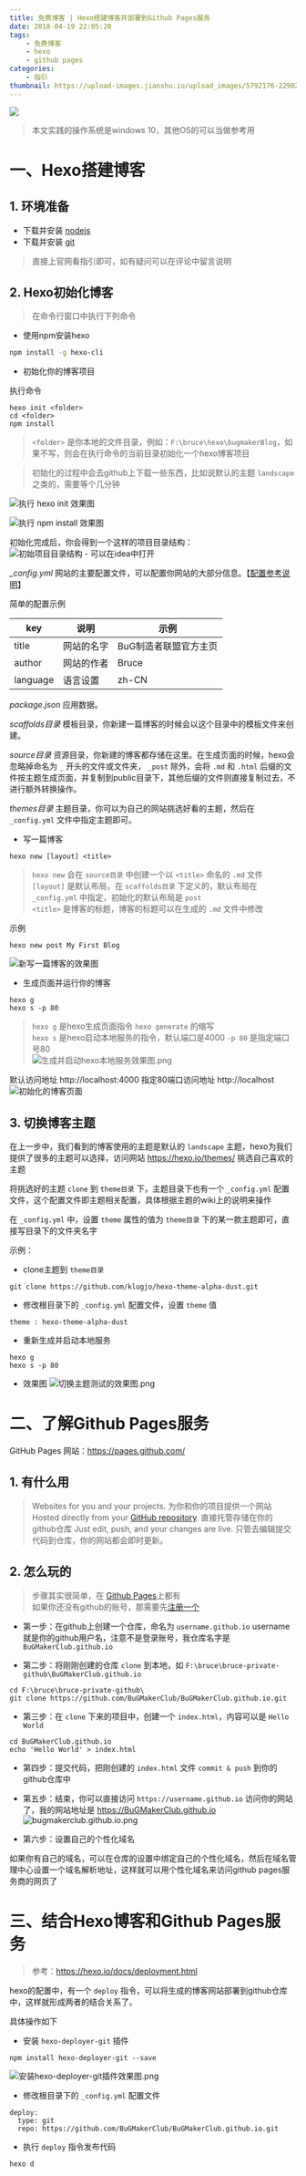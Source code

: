 ```yaml
---
title: 免费博客 | Hexo搭建博客并部署到Github Pages服务
date: 2018-04-19 22:05:20
tags: 
    - 免费博客
    - hexo
    - github pages
categories: 
    - 指引
thumbnail: https://upload-images.jianshu.io/upload_images/5792176-229023d54e3a1030.jpg?imageMogr2/auto-orient/strip%7CimageView2/2/w/1240
---
```

![](https://upload-images.jianshu.io/upload_images/5792176-b0a8d7d510f78b1e.jpg?imageMogr2/auto-orient/strip%7CimageView2/2/w/1240)
> 本文实践的操作系统是windows 10，其他OS的可以当做参考用

<!-- more -->

# 一、Hexo搭建博客
## 1. 环境准备
* 下载并安装 [nodejs](https://nodejs.org) 
* 下载并安装 [git](https://git-scm.com/)
> 直接上官网看指引即可，如有疑问可以在评论中留言说明

## 2. Hexo初始化博客
> 在命令行窗口中执行下列命令

* 使用npm安装hexo

```bash
npm install -g hexo-cli
```

* 初始化你的博客项目

执行命令
```
hexo init <folder>
cd <folder>
npm install
```
> `<folder>` 是你本地的文件目录，例如：`F:\bruce\hexo\bugmakerBlog`，如果不写，则会在执行命令的当前目录初始化一个hexo博客项目  

> 初始化的过程中会去github上下载一些东西，比如说默认的主题 `landscape` 之类的，需要等个几分钟

![执行 hexo init 效果图](https://upload-images.jianshu.io/upload_images/5792176-4f9221b93e2e8881.png?imageMogr2/auto-orient/strip%7CimageView2/2/w/1240)

![执行 npm install 效果图](https://upload-images.jianshu.io/upload_images/5792176-e891100b071f5238.png?imageMogr2/auto-orient/strip%7CimageView2/2/w/1240)

初始化完成后，你会得到一个这样的项目目录结构：  
![初始项目目录结构 - 可以在idea中打开](https://upload-images.jianshu.io/upload_images/5792176-c703cdabc856c8ee.png?imageMogr2/auto-orient/strip%7CimageView2/2/w/1240)

*_config.yml*
网站的主要配置文件，可以配置你网站的大部分信息。【[配置参考说明](https://hexo.io/docs/configuration.html)】

简单的配置示例

key | 说明 | 示例
---- | ------ | -------
title | 网站的名字 | BuG制造者联盟官方主页
author | 网站的作者 | Bruce
language | 语言设置 | zh-CN 

*package.json*
应用数据。

*scaffolds目录*
模板目录，你新建一篇博客的时候会以这个目录中的模板文件来创建。

*source目录*
资源目录，你新建的博客都存储在这里。在生成页面的时候，hexo会忽略掉命名为 `_` 开头的文件或文件夹， `_post` 除外，会将 `.md` 和 `.html` 后缀的文件按主题生成页面，并复制到public目录下，其他后缀的文件则直接复制过去，不进行额外转换操作。

*themes目录*
主题目录，你可以为自己的网站挑选好看的主题，然后在 `_config.yml` 文件中指定主题即可。

* 写一篇博客
```
hexo new [layout] <title>
```
> `hexo new` 会在 `source目录` 中创建一个以 `<title>` 命名的 `.md` 文件
> `[layout]` 是默认布局，在 `scaffolds目录` 下定义的，默认布局在 `_config.yml` 中指定，初始化的默认布局是 `post`  
> `<title>` 是博客的标题，博客的标题可以在生成的 `.md` 文件中修改

示例
```
hexo new post My First Blog
```

![新写一篇博客的效果图](https://upload-images.jianshu.io/upload_images/5792176-c694d73b59100c23.png?imageMogr2/auto-orient/strip%7CimageView2/2/w/1240)


* 生成页面并运行你的博客
```
hexo g
hexo s -p 80
```

> `hexo g` 是hexo生成页面指令 `hexo generate` 的缩写  
> `hexo s` 是hexo启动本地服务的指令，默认端口是4000
> `-p 80` 是指定端口号80  
![生成并启动hexo本地服务效果图.png](https://upload-images.jianshu.io/upload_images/5792176-beede0991b359d42.png?imageMogr2/auto-orient/strip%7CimageView2/2/w/1240)

默认访问地址 http://localhost:4000
指定80端口访问地址 http://localhost
![初始化的博客页面](https://upload-images.jianshu.io/upload_images/5792176-94b98fd9754af28e.png?imageMogr2/auto-orient/strip%7CimageView2/2/w/1240)

## 3. 切换博客主题

在上一步中，我们看到的博客使用的主题是默认的 `landscape` 主题，hexo为我们提供了很多的主题可以选择，访问网站 https://hexo.io/themes/ 挑选自己喜欢的主题

将挑选好的主题 `clone` 到 `theme目录` 下，主题目录下也有一个 `_config.yml` 配置文件，这个配置文件即主题相关配置，具体根据主题的wiki上的说明来操作

在 `_config.yml` 中，设置 `theme` 属性的值为 `theme目录` 下的某一款主题即可，直接写目录下的文件夹名字

示例：

* clone主题到 `theme目录`
```
git clone https://github.com/klugjo/hexo-theme-alpha-dust.git
```

* 修改根目录下的 `_config.yml` 配置文件，设置 `theme` 值
```
theme : hexo-theme-alpha-dust
```

* 重新生成并启动本地服务
```
hexo g
hexo s -p 80
```

* 效果图
![切换主题测试的效果图.png](https://upload-images.jianshu.io/upload_images/5792176-1567bfe856c9b473.png?imageMogr2/auto-orient/strip%7CimageView2/2/w/1240)
 

# 二、了解Github Pages服务

GitHub Pages 网站：https://pages.github.com/

## 1. 有什么用
> Websites for you and your projects. 为你和你的项目提供一个网站
> Hosted directly from your [GitHub repository](https://github.com/).  直接托管存储在你的github仓库
> Just edit, push, and your changes are live. 只管去编辑提交代码到仓库，你的网站都会即时更新。

## 2. 怎么玩的

> 步骤其实很简单，在 [Github Pages](https://pages.github.com/)上都有  
> 如果你还没有github的账号，那需要先[注册一个](https://github.com/join?source=header-home)

* 第一步：在github上创建一个仓库，命名为 `username.github.io` username就是你的github用户名，注意不是登录账号，我仓库名字是 `BuGMakerClub.github.io`

* 第二步：将刚刚创建的仓库 `clone` 到本地，如 `F:\bruce\bruce-private-github\BuGMakerClub.github.io`
```
cd F:\bruce\bruce-private-github\
git clone https://github.com/BuGMakerClub/BuGMakerClub.github.io.git
```

* 第三步：在 `clone` 下来的项目中，创建一个 `index.html`，内容可以是 `Hello World`
```
cd BuGMakerClub.github.io
echo 'Hello World' > index.html
```

* 第四步：提交代码，把刚创建的 `index.html` 文件 `commit & push` 到你的 github仓库中

* 第五步：结束，你可以直接访问 `https://username.github.io` 访问你的网站了，我的网站地址是 https://BuGMakerClub.github.io
![bugmakerclub.github.io.png](https://upload-images.jianshu.io/upload_images/5792176-40fade0059f0d63c.png?imageMogr2/auto-orient/strip%7CimageView2/2/w/1240)

* 第六步：设置自己的个性化域名

如果你有自己的域名，可以在仓库的设置中绑定自己的个性化域名，然后在域名管理中心设置一个域名解析地址，这样就可以用个性化域名来访问github pages服务商的网页了

# 三、结合Hexo博客和Github Pages服务

> 参考：https://hexo.io/docs/deployment.html

hexo的配置中，有一个 `deploy` 指令，可以将生成的博客网站部署到github仓库中，这样就形成两者的结合关系了。

具体操作如下

* 安装 `hexo-deployer-git` 插件
```
npm install hexo-deployer-git --save
```
![安装hexo-deployer-git插件效果图.png](https://upload-images.jianshu.io/upload_images/5792176-628ac31805a23f96.png?imageMogr2/auto-orient/strip%7CimageView2/2/w/1240)

* 修改根目录下的 `_config.yml` 配置文件
```
deploy:
  type: git
  repo: https://github.com/BuGMakerClub/BuGMakerClub.github.io.git
```

* 执行 `deploy` 指令发布代码
```
hexo d
```
